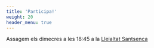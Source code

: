 ```yaml
---
title: 'Participa!'
weight: 20
header_menu: true
---
```


Assagem els dimecres a les 18:45 a la [Lleialtat Santsenca](https://lleialtat.cat)
